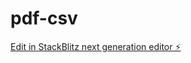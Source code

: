 # pdf-csv

[Edit in StackBlitz next generation editor ⚡️](https://stackblitz.com/~/github.com/mcgue/pdf-csv)